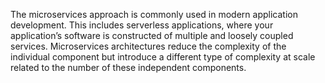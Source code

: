 The microservices approach is commonly used in modern application development. This includes serverless applications, where your application’s software is constructed of multiple and loosely coupled services. Microservices architectures reduce the complexity of the individual component but introduce a different type of complexity at scale related to the number of these independent components.